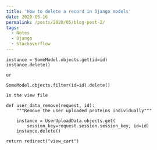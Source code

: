 ```yaml
---
title: 'How to delete a record in Django models'
date: 2020-05-16
permalink: /posts/2020/05/blog-post-2/
tags:
  - Notes
  - Django
  - Stackoverflow
---
```


    instance = SomeModel.objects.get(id=id)
    instance.delete()

    or

    SomeModel.objects.filter(id=id).delete()

    In the view file

    def user_data_remove(request, id):
        """Remove the user uploaded proteins individually"""

        instance = UserUploadData.objects.get(
            session_key=request.session.session_key, id=id)
        instance.delete()

    return redirect("view_cart")
